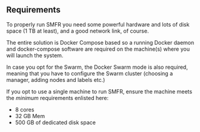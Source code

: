 ## Requirements

To properly run SMFR you need some powerful hardware and lots of disk space (1 TB at least), and a good network link, of course.

The entire solution is Docker Compose based so a running Docker daemon and docker-compose software are required on the machine(s) where you will launch the system. 

In case you opt for the Swarm, the Docker Swarm mode is also required, meaning that you have to configure the Swarm cluster (choosing a manager, adding nodes and labels etc.)

If you opt to use a single machine to run SMFR, ensure the machine meets the _minimum_ requirements enlisted here:

- 8 cores 
- 32 GB Mem
- 500 GB of dedicated disk space
